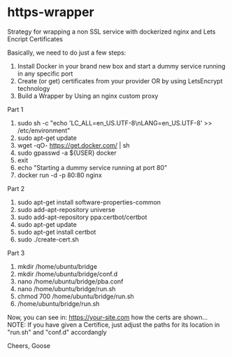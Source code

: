 # https-wrapper
Strategy for wrapping a non SSL service with dockerized nginx and Lets Encript Certificates

Basically, we need to do just a few steps:

1) Install Docker in your brand new box and start a dummy service running in any specific port
2) Create (or get) certificates from your provider OR by using LetsEncrypt technology
3) Build a Wrapper by Using an nginx custom proxy

Part 1
1)  sudo sh -c "echo 'LC_ALL=en_US.UTF-8\nLANG=en_US.UTF-8' >> /etc/environment"
2)  sudo apt-get update
3)  wget -qO- https://get.docker.com/ | sh
4)  sudo gpasswd -a ${USER} docker
5)  exit
6)  echo "Starting a dummy service running at port 80"
7)  docker run -d -p 80:80 nginx 

Part 2
1)  sudo apt-get install software-properties-common
2)  sudo add-apt-repository universe
3)  sudo add-apt-repository ppa:certbot/certbot
4)  sudo apt-get update
5)  sudo apt-get install certbot
6)  sudo ./create-cert.sh

Part 3
1)  mkdir     /home/ubuntu/bridge
2)  mkdir     /home/ubuntu/bridge/conf.d
3)  nano      /home/ubuntu/bridge/pba.conf
4)  nano      /home/ubuntu/bridge/run.sh
5)  chmod 700 /home/ubuntu/bridge/run.sh
6)  /home/ubuntu/bridge/run.sh 

Now, you can see in: https://your-site.com how the certs are shown...
NOTE: If you have given a Certifice, just adjust the paths for its location in "run.sh" and "conf.d" accordangly

Cheers,
Goose
